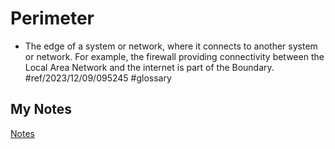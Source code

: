 # Perimeter
- The edge of a system or network, where it connects to another system or network. For example, the firewall providing connectivity between the Local Area Network and the internet is part of the Boundary. #ref/2023/12/09/095245 #glossary
## My Notes
[Notes](mynotes/perimeter-notes.md)
